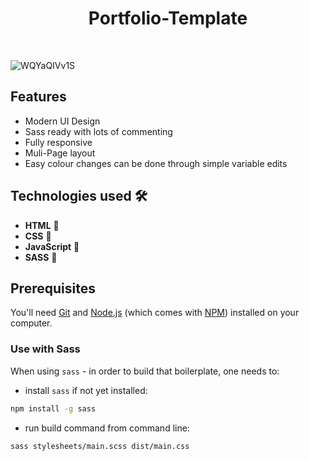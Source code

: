 <h1 align="center"> Portfolio-Template </h1>

<br>

![WQYaQIVv1S](https://user-images.githubusercontent.com/109097651/178763853-5390f282-aefe-4eed-b9f1-4a72e1201a83.gif)

## Features

* Modern UI Design
* Sass ready with lots of commenting
* Fully responsive
* Muli-Page layout
* Easy colour changes can be done through simple variable edits

## Technologies used 🛠️ 

- **HTML** 🚀
- **CSS** 🚀
- **JavaScript** 🚀
- **SASS** 🚀

## Prerequisites 

You'll need [Git](https://git-scm.com) and [Node.js](https://nodejs.org/en/download/) (which comes with [NPM](http://npmjs.com)) installed on your computer.


### Use with Sass

When using `sass` - in order to build that boilerplate, one needs to:

- install `sass` if not yet installed:

```bash
npm install -g sass
```

- run build command from command line:

```bash
sass stylesheets/main.scss dist/main.css
```
